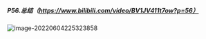 ##### P56.总结（https://www.bilibili.com/video/BV1JV411t7ow?p=56）

![image-20220604225323858](C:\Users\呵\AppData\Roaming\Typora\typora-user-images\image-20220604225323858.png)